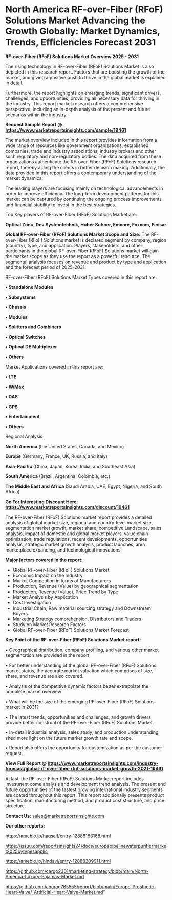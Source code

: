 # North America RF-over-Fiber (RFoF) Solutions Market Advancing the Growth Globally: Market Dynamics, Trends, Efficiencies Forecast 2031

<Strong> RF-over-Fiber (RFoF) Solutions Market Overview 2025 - 2031</strong>

The rising technology in RF-over-Fiber (RFoF) Solutions Market is also depicted in this research report. Factors that are boosting the growth of the market, and giving a positive push to thrive in the global market is explained in detail.

Furthermore, the report highlights on emerging trends, significant drivers, challenges, and opportunities, providing all necessary data for thriving in the industry. This report market research offers a comprehensive perspective, including an in-depth analysis of the present and future scenarios within the industry.

<strong>Request Sample Report @ <a href=https://www.marketreportsinsights.com/sample/19461>https://www.marketreportsinsights.com/sample/19461</a></strong>

The market overview included in this report provides information from a wide range of resources like government organizations, established companies, trade and industry associations, industry brokers and other such regulatory and non-regulatory bodies. The data acquired from these organizations authenticate the RF-over-Fiber (RFoF) Solutions research report, thereby aiding the clients in better decision making. Additionally, the data provided in this report offers a contemporary understanding of the market dynamics.

The leading players are focusing mainly on technological advancements in order to improve efficiency. The long-term development patterns for this market can be captured by continuing the ongoing process improvements and financial stability to invest in the best strategies.

Top Key players of RF-over-Fiber (RFoF) Solutions Market are:

<strong>Optical Zonu, Dev Systemtechnik, Huber Suhner, Emcore, Foxcom, Finisar</strong>

<strong><b>Global RF-over-Fiber (RFoF) Solutions Market Scope and Size:</b></strong>
The RF-over-Fiber (RFoF) Solutions market is declared segment by company, region (country), type, and application. Players, stakeholders, and other participants in the global RF-over-Fiber (RFoF) Solutions market will gain the market scope as they use the report as a powerful resource. The segmental analysis focuses on revenue and product by type and application and the forecast period of 2025-2031.

RF-over-Fiber (RFoF) Solutions Market Types covered in this report are:

<strong>• Standalone Modules

• Subsystems

• Chassis

• Modules

• Splitters and Combiners

• Optical Switches

• Optical DE Multiplexer

• Others</strong>

Market Applications covered in this report are:

<strong>• LTE

• WiMax

• DAS

• GPS

• Entertainment

• Others</strong> 

Regional Analysis

<strong>North America</strong> (the United States, Canada, and Mexico)

<strong>Europe</strong> (Germany, France, UK, Russia, and Italy)

<strong>Asia-Pacific</strong> (China, Japan, Korea, India, and Southeast Asia)

<strong>South America</strong> (Brazil, Argentina, Colombia, etc.)

<strong>The Middle East and Africa</strong> (Saudi Arabia, UAE, Egypt, Nigeria, and South Africa)

<strong>Go For Interesting Discount Here: <a href=https://www.marketreportsinsights.com/discount/19461>https://www.marketreportsinsights.com/discount/19461</a></strong>

The RF-over-Fiber (RFoF) Solutions market report provides a detailed analysis of global market size, regional and country-level market size, segmentation market growth, market share, competitive Landscape, sales analysis, impact of domestic and global market players, value chain optimization, trade regulations, recent developments, opportunities analysis, strategic market growth analysis, product launches, area marketplace expanding, and technological innovations.

<strong><b>Major factors covered in the report:</b></strong>
<ul>
  <li>Global RF-over-Fiber (RFoF) Solutions Market </li>
  <li>Economic Impact on the Industry</li>
  <li>Market Competition in terms of Manufacturers</li>
  <li>Production, Revenue (Value) by geographical segmentation</li>
  <li>Production, Revenue (Value), Price Trend by Type</li>
  <li>Market Analysis by Application</li>
  <li>Cost Investigation</li>
  <li>Industrial Chain, Raw material sourcing strategy and Downstream Buyers</li>
  <li>Marketing Strategy comprehension, Distributors and Traders</li>
  <li>Study on Market Research Factors</li>
  <li>Global RF-over-Fiber (RFoF) Solutions Market Forecast</li>
</ul>

<strong><b>Key Point of the RF-over-Fiber (RFoF) Solutions Market report:</b></strong>

• Geographical distribution, company profiling, and various other market segmentation are provided in the report.

• For better understanding of the global RF-over-Fiber (RFoF) Solutions market status, the accurate market valuation which comprises of size, share, and revenue are also covered.

• Analysis of the competitive dynamic factors better extrapolate the complete market overview

• What will be the size of the emerging RF-over-Fiber (RFoF) Solutions market in 2031?

• The latest trends, opportunities and challenges, and growth drivers provide better construal of the RF-over-Fiber (RFoF) Solutions Market.

• In-detail industrial analysis, sales study, and production understanding shed more light on the future market growth rate and scope.

• Report also offers the opportunity for customization as per the customer request.

<strong><b>View Full Report @ <a href=https://www.marketreportsinsights.com/industry-forecast/global-rf-over-fiber-rfof-solutions-market-growth-2021-19461>https://www.marketreportsinsights.com/industry-forecast/global-rf-over-fiber-rfof-solutions-market-growth-2021-19461</a></b></strong>


At last, the RF-over-Fiber (RFoF) Solutions Market report includes investment come analysis and development trend analysis. The present and future opportunities of the fastest growing international industry segments are coated throughout this report. This report additionally presents product specification, manufacturing method, and product cost structure, and price structure.

<strong>Contact Us:</strong>
sales@marketreportsinsights.com

<strong>Our other reports:</strong>

<a href=https://ameblo.jp/haqsaif/entry-12888183168.html>https://ameblo.jp/haqsaif/entry-12888183168.html</a>

<a href=https://issuu.com/reportsinsights24/docs/europepipelinewaterpurifiermarket2025bytypesapplic>https://issuu.com/reportsinsights24/docs/europepipelinewaterpurifiermarket2025bytypesapplic</a>

<a href=https://ameblo.jp/hindavi/entry-12888209911.html>https://ameblo.jp/hindavi/entry-12888209911.html</a>

<a href=https://github.com/cargo2301/marketing-strategy/blob/main/North-America-Luxury-Pajamas-Market.md>https://github.com/cargo2301/marketing-strategy/blob/main/North-America-Luxury-Pajamas-Market.md</a>

<a href=https://github.com/anurag765555/report/blob/main/Europe-Prosthetic-Heart-Valve/-Artificial-Heart-Valve-Market.md>https://github.com/anurag765555/report/blob/main/Europe-Prosthetic-Heart-Valve/-Artificial-Heart-Valve-Market.md</a>"
